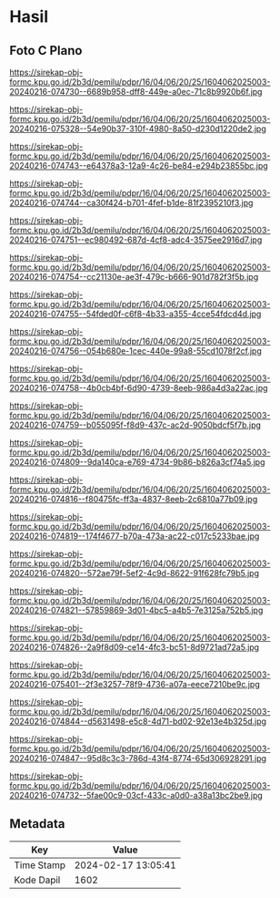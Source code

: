 # Hasil

## Foto C Plano

https://sirekap-obj-formc.kpu.go.id/2b3d/pemilu/pdpr/16/04/06/20/25/1604062025003-20240216-074730--6689b958-dff8-449e-a0ec-71c8b9920b6f.jpg

https://sirekap-obj-formc.kpu.go.id/2b3d/pemilu/pdpr/16/04/06/20/25/1604062025003-20240216-075328--54e90b37-310f-4980-8a50-d230d1220de2.jpg

https://sirekap-obj-formc.kpu.go.id/2b3d/pemilu/pdpr/16/04/06/20/25/1604062025003-20240216-074743--e64378a3-12a9-4c26-be84-e294b23855bc.jpg

https://sirekap-obj-formc.kpu.go.id/2b3d/pemilu/pdpr/16/04/06/20/25/1604062025003-20240216-074744--ca30f424-b701-4fef-b1de-81f2395210f3.jpg

https://sirekap-obj-formc.kpu.go.id/2b3d/pemilu/pdpr/16/04/06/20/25/1604062025003-20240216-074751--ec980492-687d-4cf8-adc4-3575ee2916d7.jpg

https://sirekap-obj-formc.kpu.go.id/2b3d/pemilu/pdpr/16/04/06/20/25/1604062025003-20240216-074754--cc21130e-ae3f-479c-b666-901d782f3f5b.jpg

https://sirekap-obj-formc.kpu.go.id/2b3d/pemilu/pdpr/16/04/06/20/25/1604062025003-20240216-074755--54fded0f-c6f8-4b33-a355-4cce54fdcd4d.jpg

https://sirekap-obj-formc.kpu.go.id/2b3d/pemilu/pdpr/16/04/06/20/25/1604062025003-20240216-074756--054b680e-1cec-440e-99a8-55cd1078f2cf.jpg

https://sirekap-obj-formc.kpu.go.id/2b3d/pemilu/pdpr/16/04/06/20/25/1604062025003-20240216-074758--4b0cb4bf-6d90-4739-8eeb-986a4d3a22ac.jpg

https://sirekap-obj-formc.kpu.go.id/2b3d/pemilu/pdpr/16/04/06/20/25/1604062025003-20240216-074759--b055095f-f8d9-437c-ac2d-9050bdcf5f7b.jpg

https://sirekap-obj-formc.kpu.go.id/2b3d/pemilu/pdpr/16/04/06/20/25/1604062025003-20240216-074809--9da140ca-e769-4734-9b86-b826a3cf74a5.jpg

https://sirekap-obj-formc.kpu.go.id/2b3d/pemilu/pdpr/16/04/06/20/25/1604062025003-20240216-074816--f80475fc-ff3a-4837-8eeb-2c6810a77b09.jpg

https://sirekap-obj-formc.kpu.go.id/2b3d/pemilu/pdpr/16/04/06/20/25/1604062025003-20240216-074819--174f4677-b70a-473a-ac22-c017c5233bae.jpg

https://sirekap-obj-formc.kpu.go.id/2b3d/pemilu/pdpr/16/04/06/20/25/1604062025003-20240216-074820--572ae79f-5ef2-4c9d-8622-91f628fc79b5.jpg

https://sirekap-obj-formc.kpu.go.id/2b3d/pemilu/pdpr/16/04/06/20/25/1604062025003-20240216-074821--57859869-3d01-4bc5-a4b5-7e3125a752b5.jpg

https://sirekap-obj-formc.kpu.go.id/2b3d/pemilu/pdpr/16/04/06/20/25/1604062025003-20240216-074826--2a9f8d09-ce14-4fc3-bc51-8d9721ad72a5.jpg

https://sirekap-obj-formc.kpu.go.id/2b3d/pemilu/pdpr/16/04/06/20/25/1604062025003-20240216-075401--2f3e3257-78f9-4736-a07a-eece7210be9c.jpg

https://sirekap-obj-formc.kpu.go.id/2b3d/pemilu/pdpr/16/04/06/20/25/1604062025003-20240216-074844--d5631498-e5c8-4d71-bd02-92e13e4b325d.jpg

https://sirekap-obj-formc.kpu.go.id/2b3d/pemilu/pdpr/16/04/06/20/25/1604062025003-20240216-074847--95d8c3c3-786d-43f4-8774-65d306928291.jpg

https://sirekap-obj-formc.kpu.go.id/2b3d/pemilu/pdpr/16/04/06/20/25/1604062025003-20240216-074732--5fae00c9-03cf-433c-a0d0-a38a13bc2be9.jpg


## Metadata

| Key        | Value               |
| ---------- | ------------------- |
| Time Stamp | 2024-02-17 13:05:41 |
| Kode Dapil | 1602                |



